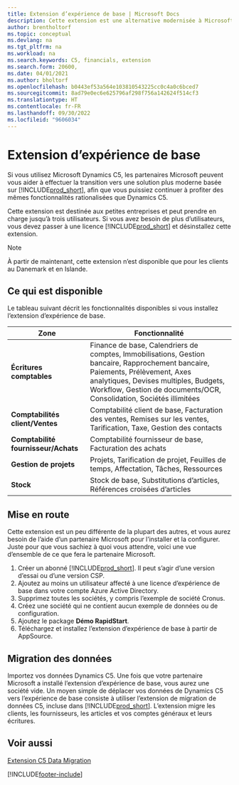 ```yaml
---
title: Extension d’expérience de base | Microsoft Docs
description: Cette extension est une alternative modernisée à Microsoft Dynamics C5.
author: brentholtorf
ms.topic: conceptual
ms.devlang: na
ms.tgt_pltfrm: na
ms.workload: na
ms.search.keywords: C5, financials, extension
ms.search.form: 20600,
ms.date: 04/01/2021
ms.author: bholtorf
ms.openlocfilehash: b0443ef53a564e103810543225cc0c4a0c6bced7
ms.sourcegitcommit: 8ad79e0ec6e625796af298f756a142624f514cf3
ms.translationtype: HT
ms.contentlocale: fr-FR
ms.lasthandoff: 09/30/2022
ms.locfileid: "9606034"
---
```

# <a name="the-basic-experience-extension"></a>Extension d’expérience de base

Si vous utilisez Microsoft Dynamics C5, les partenaires Microsoft peuvent vous aider à effectuer la transition vers une solution plus moderne basée sur [!INCLUDE[prod_short](includes/prod_short.md)], afin que vous puissiez continuer à profiter des mêmes fonctionnalités rationalisées que Dynamics C5.

Cette extension est destinée aux petites entreprises et peut prendre en charge jusqu’à trois utilisateurs. Si vous avez besoin de plus d’utilisateurs, vous devez passer à une licence [!INCLUDE[prod_short](includes/prod_short.md)] et désinstallez cette extension.

> [!NOTE]
> À partir de maintenant, cette extension n’est disponible que pour les clients au Danemark et en Islande.

## <a name="whats-available"></a>Ce qui est disponible

Le tableau suivant décrit les fonctionnalités disponibles si vous installez l’extension d’expérience de base.

|Zone  |Fonctionnalité  |
|---------|---------|
|**Écritures comptables** |Finance de base, Calendriers de comptes, Immobilisations, Gestion bancaire, Rapprochement bancaire, Paiements, Prélèvement, Axes analytiques, Devises multiples, Budgets, Workflow, Gestion de documents/OCR, Consolidation, Sociétés illimitées|
|**Comptabilités client/Ventes** |Comptabilité client de base, Facturation des ventes, Remises sur les ventes, Tarification, Taxe, Gestion des contacts |
|**Comptabilité fournisseur/Achats** |Comptabilité fournisseur de base, Facturation des achats |
|**Gestion de projets** |Projets, Tarification de projet, Feuilles de temps, Affectation, Tâches, Ressources |
|**Stock** |Stock de base, Substitutions d’articles, Références croisées d’articles |

## <a name="getting-started"></a>Mise en route

Cette extension est un peu différente de la plupart des autres, et vous aurez besoin de l’aide d’un partenaire Microsoft pour l’installer et la configurer. Juste pour que vous sachiez à quoi vous attendre, voici une vue d’ensemble de ce que fera le partenaire Microsoft.

1. Créer un abonné [!INCLUDE[prod_short](includes/prod_short.md)]. Il peut s’agir d’une version d’essai ou d’une version CSP.
2. Ajoutez au moins un utilisateur affecté à une licence d’expérience de base dans votre compte Azure Active Directory.
3. Supprimez toutes les sociétés, y compris l’exemple de société Cronus.
4. Créez une société qui ne contient aucun exemple de données ou de configuration.
5. Ajoutez le package **Démo RapidStart**. <!--what does the package contain?-->
6. Téléchargez et installez l’extension d’expérience de base à partir de AppSource.

## <a name="migrating-data"></a>Migration des données

Importez vos données Dynamics C5. Une fois que votre partenaire Microsoft a installé l’extension d’expérience de base, vous aurez une société vide. Un moyen simple de déplacer vos données de Dynamics C5 vers l’expérience de base consiste à utiliser l’extension de migration de données C5, incluse dans [!INCLUDE[prod_short](includes/prod_short.md)]. L’extension migre les clients, les fournisseurs, les articles et vos comptes généraux et leurs écritures.

## <a name="see-also"></a>Voir aussi

[Extension C5 Data Migration](ui-extensions-c5-data-migration.md)  

[!INCLUDE[footer-include](includes/footer-banner.md)]
